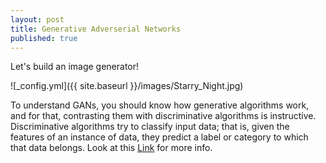 ```yaml
---
layout: post
title: Generative Adverserial Networks
published: true
---
```


Let's build an image generator!

![_config.yml]({{ site.baseurl }}/images/Starry_Night.jpg)

To understand GANs, you should know how generative algorithms work, and for that, contrasting them with discriminative algorithms is instructive. Discriminative algorithms try to classify input data; that is, given the features of an instance of data, they predict a label or category to which that data belongs.
Look at this [Link](https://skymind.ai/wiki/generative-adversarial-network-gan "Skymind") for more info.
